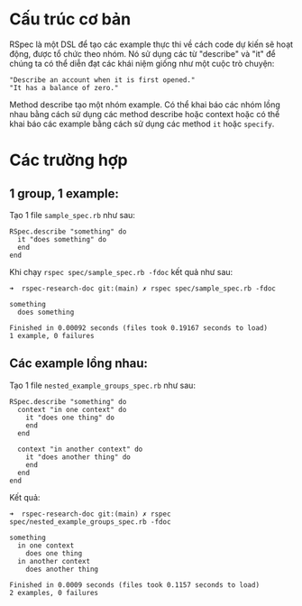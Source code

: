 # Cấu trúc cơ bản
RSpec là một DSL để tạo các example thực thi về cách code dự kiến ​​sẽ hoạt động, được tổ chức theo nhóm. Nó sử dụng các từ "describe" và "it" để chúng ta có thể diễn đạt các khái niệm giống như một cuộc trò chuyện:
```
"Describe an account when it is first opened."
"It has a balance of zero."
```
Method describe tạo một nhóm example. Có thể khai báo các nhóm lồng nhau bằng cách sử dụng các method describe hoặc context hoặc có thể khai báo các example bằng cách sử dụng các method `it` hoặc `specify`.

# Các trường hợp
## 1 group, 1 example:
Tạo 1 file `sample_spec.rb` như sau:
```
RSpec.describe "something" do
  it "does something" do
  end
end
```
Khi chạy `rspec spec/sample_spec.rb -fdoc` kết quả như sau:
```
➜  rspec-research-doc git:(main) ✗ rspec spec/sample_spec.rb -fdoc

something
  does something

Finished in 0.00092 seconds (files took 0.19167 seconds to load)
1 example, 0 failures
```
## Các example lồng nhau:
Tạo 1 file `nested_example_groups_spec.rb` như sau:
```
RSpec.describe "something" do
  context "in one context" do
    it "does one thing" do
    end
  end

  context "in another context" do
    it "does another thing" do
    end
  end
end
```
Kết quả:
```
➜  rspec-research-doc git:(main) ✗ rspec spec/nested_example_groups_spec.rb -fdoc

something
  in one context
    does one thing
  in another context
    does another thing

Finished in 0.0009 seconds (files took 0.1157 seconds to load)
2 examples, 0 failures

```
